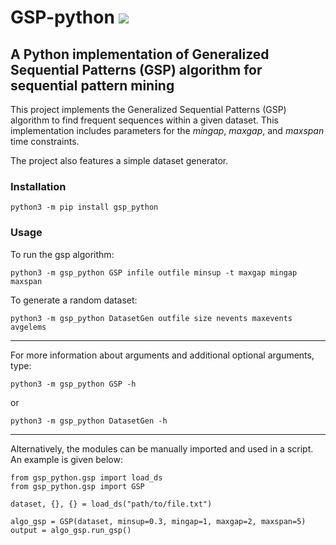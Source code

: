 # GSP-python [![](https://img.shields.io/badge/python-3.11-blue.svg)](https://www.python.org/downloads/)

## A Python implementation of Generalized Sequential Patterns (GSP) algorithm for sequential pattern mining

This project implements the Generalized Sequential Patterns (GSP) algorithm to find frequent sequences within a given
dataset. This implementation includes parameters for the _mingap_, _maxgap_, and _maxspan_ time constraints.

The project also features a simple dataset generator.

### Installation

```
python3 -m pip install gsp_python
```

### Usage

To run the gsp algorithm:

```
python3 -m gsp_python GSP infile outfile minsup -t maxgap mingap maxspan
```

To generate a random dataset:

```
python3 -m gsp_python DatasetGen outfile size nevents maxevents avgelems
```

---

For more information about arguments and additional optional arguments, type:

```
python3 -m gsp_python GSP -h
```

or

```
python3 -m gsp_python DatasetGen -h
```

---

Alternatively, the modules can be manually imported and used in a script.
An example is given below:

```
from gsp_python.gsp import load_ds
from gsp_python.gsp import GSP

dataset, {}, {} = load_ds("path/to/file.txt")

algo_gsp = GSP(dataset, minsup=0.3, mingap=1, maxgap=2, maxspan=5)
output = algo_gsp.run_gsp()
```